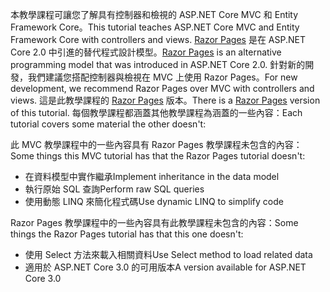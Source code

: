 <span data-ttu-id="57c69-101">本教學課程可讓您了解具有控制器和檢視的 ASP.NET Core MVC 和 Entity Framework Core。</span><span class="sxs-lookup"><span data-stu-id="57c69-101">This tutorial teaches ASP.NET Core MVC and Entity Framework Core with controllers and views.</span></span> <span data-ttu-id="57c69-102">[Razor Pages](xref:razor-pages/index) 是在 ASP.NET Core 2.0 中引進的替代程式設計模型。</span><span class="sxs-lookup"><span data-stu-id="57c69-102">[Razor Pages](xref:razor-pages/index) is an alternative programming model that was introduced in ASP.NET Core 2.0.</span></span> <span data-ttu-id="57c69-103">針對新的開發，我們建議您搭配控制器與檢視在 MVC 上使用 Razor Pages。</span><span class="sxs-lookup"><span data-stu-id="57c69-103">For new development, we recommend Razor Pages over MVC with controllers and views.</span></span> <span data-ttu-id="57c69-104">這是此教學課程的 [Razor Pages](xref:data/ef-rp/intro) 版本。</span><span class="sxs-lookup"><span data-stu-id="57c69-104">There is a [Razor Pages](xref:data/ef-rp/intro) version of this tutorial.</span></span> <span data-ttu-id="57c69-105">每個教學課程都涵蓋其他教學課程為涵蓋的一些內容：</span><span class="sxs-lookup"><span data-stu-id="57c69-105">Each tutorial covers some material the other doesn't:</span></span>

<span data-ttu-id="57c69-106">此 MVC 教學課程中的一些內容具有 Razor Pages 教學課程未包含的內容：</span><span class="sxs-lookup"><span data-stu-id="57c69-106">Some things this MVC tutorial has that the Razor Pages tutorial doesn't:</span></span>

* <span data-ttu-id="57c69-107">在資料模型中實作繼承</span><span class="sxs-lookup"><span data-stu-id="57c69-107">Implement inheritance in the data model</span></span>
* <span data-ttu-id="57c69-108">執行原始 SQL 查詢</span><span class="sxs-lookup"><span data-stu-id="57c69-108">Perform raw SQL queries</span></span>
* <span data-ttu-id="57c69-109">使用動態 LINQ 來簡化程式碼</span><span class="sxs-lookup"><span data-stu-id="57c69-109">Use dynamic LINQ to simplify code</span></span>
 
<span data-ttu-id="57c69-110">Razor Pages 教學課程中的一些內容具有此教學課程未包含的內容：</span><span class="sxs-lookup"><span data-stu-id="57c69-110">Some things the Razor Pages tutorial has that this one doesn't:</span></span>

* <span data-ttu-id="57c69-111">使用 Select 方法來載入相關資料</span><span class="sxs-lookup"><span data-stu-id="57c69-111">Use Select method to load related data</span></span>
* <span data-ttu-id="57c69-112">適用於 ASP.NET Core 3.0 的可用版本</span><span class="sxs-lookup"><span data-stu-id="57c69-112">A version available for ASP.NET Core 3.0</span></span>
